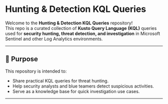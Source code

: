 # Hunting & Detection KQL Queries

Welcome to the **Hunting & Detection KQL Queries** repository!  
This repo is a curated collection of **Kusto Query Language (KQL)** queries used for **security hunting, threat detection, and investigation** in Microsoft Sentinel and other Log Analytics environments.

---

## 📌 Purpose

This repository is intended to:

- Share practical KQL queries for threat hunting.
- Help security analysts and blue teamers detect suspicious activities.
- Serve as a knowledge base for quick investigation use cases.

---

